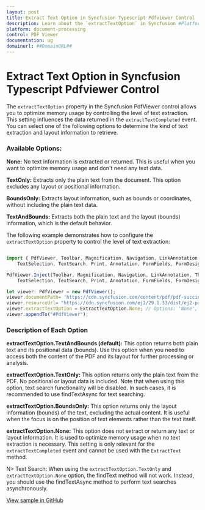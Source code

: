 ```yaml
---
layout: post
title: Extract Text Option in Syncfusion Typescript Pdfviewer Control | Syncfusion
description: Learn about the `extractTextOption` in Syncfusion #Platform_Name## Pdfviewer control of Syncfusion Essential JS 2 and more.
platform: document-processing
control: PDF Viewer
documentation: ug
domainurl: ##DomainURL##
---
```



# Extract Text Option in Syncfusion Typescript Pdfviewer Control

The `extractTextOption` property in the Syncfusion PdfViewer control allows you to optimize memory usage by controlling the level of text extraction. This setting influences the data returned in the `extractTextCompleted` event. You can select one of the following options to determine the kind of text extraction and layout information to retrieve.

### Available Options:

**None:** No text information is extracted or returned. This is useful when you want to optimize memory usage and don't need any text data.

**TextOnly:** Extracts only the plain text from the document. This option excludes any layout or positional information.

**BoundsOnly:** Extracts layout information, such as bounds or coordinates, without including the plain text data.

**TextAndBounds:** Extracts both the plain text and the layout (bounds) information, which is the default behavior.

The following example demonstrates how to configure the `extractTextOption` property to control the level of text extraction:

```ts

import { PdfViewer, Toolbar, Magnification, Navigation, LinkAnnotation, ThumbnailView, BookmarkView,
    TextSelection, TextSearch, Print, Annotation, FormFields, FormDesigner, PageOrganizer, ExtractTextOption} from '@syncfusion/ej2-pdfviewer';

PdfViewer.Inject(Toolbar, Magnification, Navigation, LinkAnnotation, ThumbnailView, BookmarkView,
    TextSelection, TextSearch, Print, Annotation, FormFields, FormDesigner, PageOrganizer);

let viewer: PdfViewer = new PdfViewer();
viewer.documentPath= 'https://cdn.syncfusion.com/content/pdf/pdf-succinctly.pdf';
viewer.resourceUrl= "https://cdn.syncfusion.com/ej2/29.1.33/dist/ej2-pdfviewer-lib";
viewer.extractTextOption = ExtractTextOption.None; // Options: 'None', 'TextOnly', 'BoundsOnly', 'TextAndBounds'
viewer.appendTo("#PdfViewer");

```

### Description of Each Option
**extractTextOption.TextAndBounds (default):** This option returns both plain text and its positional data (bounds). Use this option when you need to access both the content of the PDF and its layout for further processing or analysis.

**extractTextOption.TextOnly:** This option returns only the plain text from the PDF. No positional or layout data is included. Note that when using this option, text search functionality will be disabled. In such cases, it is recommended to use findTextAsync for text searching.

**extractTextOption.BoundsOnly:** This option returns only the layout information (bounds) of the text, excluding the actual content. It is useful when the focus is on the position of text elements rather than the text itself.

**extractTextOption.None:** This option does not extract or return any text or layout information. It is used to optimize memory usage when no text extraction is necessary. This setting is only relevant for the `extractTextCompleted` event and cannot be used with the `ExtractText` method.

N> Text Search: When using the `extractTextOption.TextOnly` and `extractTextOption.None` option, the findText method will not work. Instead, you should use the findTextAsync method to perform text searches asynchronously.

[View sample in GitHub](https://github.com/SyncfusionExamples/typescript-pdf-viewer-examples/tree/master/How%20to/)